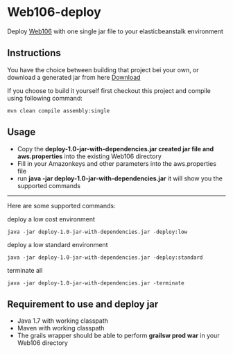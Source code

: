 Web106-deploy
=============

Deploy [Web106](https://github.com/sven-hornberg-1314-fhb/Web106) with one single jar file to your elasticbeanstalk environment

## Instructions

You have the choice between building that project bei your own, or download a generated jar from here [Download](https://github.com/sven-hornberg-1314-fhb/Web106-deploy/raw/master/download/deploy-1.0-jar-with-dependencies.jar)

If you choose to build it yourself first checkout this project and compile using following command:

    mvn clean compile assembly:single

## Usage

* Copy the <strong>deploy-1.0-jar-with-dependencies.jar created jar file and aws.properties</strong> into the existing Web106 directory
* Fill in your Amazonkeys and other parameters into the aws.properties file
* run 
     <strong>java -jar deploy-1.0-jar-with-dependencies.jar</strong> it will show you the supported commands

--- 
Here are some supported commands:


deploy a low cost environment

    java -jar deploy-1.0-jar-with-dependencies.jar -deploy:low


deploy a low standard environment

    java -jar deploy-1.0-jar-with-dependencies.jar -deploy:standard

terminate all

    java -jar deploy-1.0-jar-with-dependencies.jar -terminate

## Requirement to use and deploy jar

* Java 1.7 with working classpath
* Maven with working classpath
* The grails wrapper should be able to perform <strong>grailsw prod war</strong> in your Web106 directory
